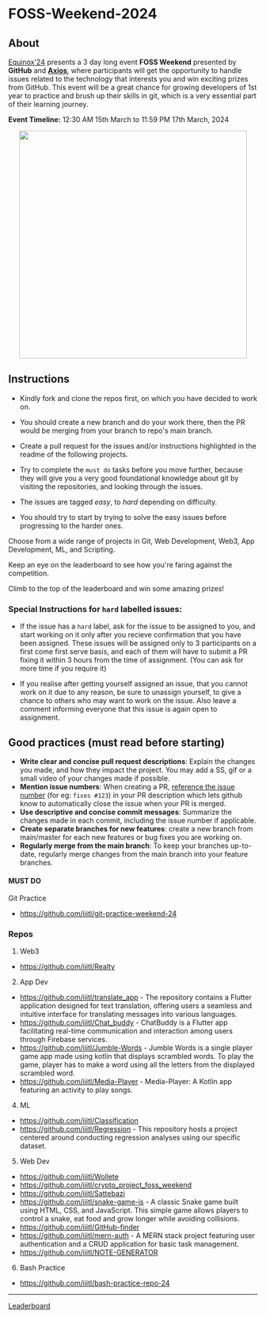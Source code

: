 # FOSS-Weekend-2024

## About
[Equinox'24](https://equinox.iiitl.ac.in/) presents a 3 day long event **FOSS Weekend** presented by **GitHub** and [**Axios**](http://axios.iiitl.ac.in/), where participants will get the opportunity to handle issues related to the technology that interests you and win exciting prizes from GitHub. This event will be a great chance for growing developers of 1st year to practice and brush up their skills in git, which is a very essential part of their learning journey.

**Event Timeline:** 12:30 AM 15th March to 11:59 PM 17th March, 2024

<p align="center">
  <img width="460" src="https://github.com/iiitl/FOSS-Weekend-2024/assets/11803841/9103048c-2813-479b-94c7-710ea94a37c7">
</p>

## Instructions

- Kindly fork and clone the repos first, on which you have decided to work on.
- You should create a new branch and do your work there, then the PR would be merging from your branch to repo's main branch.

- Create a pull request for the issues and/or instructions highlighted in the readme of the following projects. 
- Try to complete the `must do` tasks before you move further, because they will give you a very good foundational knowledge about git by visiting the repositories, and looking through the issues. 
- The issues are tagged *easy*, to *hard* depending on difficulty. 
- You should try to start by trying to solve the easy issues before progressing to the harder ones.

Choose from a wide range of projects in Git, Web Development, Web3, App Development, ML, and Scripting.

Keep an eye on the leaderboard to see how you're faring against the competition.

Climb to the top of the leaderboard and win some amazing prizes! 


### Special Instructions for `hard` labelled issues:
- If the issue has a `hard` label, ask for the issue to be assigned to you, and start working on it only after you recieve confirmation that you have been assigned. These issues will be assigned only to 3 participants on a first come first serve basis, and each of them will have to submit a PR fixing it within 3 hours from the time of assignment. (You can ask for more time if you require it)

- If you realise after getting yourself assigned an issue, that you cannot work on it due to any reason, be sure to unassign yourself, to give a chance to others who may want to work on the issue. Also leave a comment informing everyone that this issue is again open to assignment.

## Good practices (must read before starting)
- **Write clear and concise pull request descriptions**: Explain the changes you made, and how they impact the project. You may add a SS, gif or a small video of your changes made if possible.
- **Mention issue numbers**: When creating a PR, [reference the issue number](https://docs.github.com/en/issues/tracking-your-work-with-issues/linking-a-pull-request-to-an-issue) (for eg: `fixes #123`) in your PR description which lets github know to automatically close the issue when your PR is merged.
- **Use descriptive and concise commit messages**: Summarize the changes made in each commit, including the issue number if applicable.
- **Create separate branches for new features**: create a new branch from main/master for each new features or bug fixes you are working on.
- **Regularly merge from the main branch**: To keep your branches up-to-date, regularly merge changes from the main branch into your feature branches.

#### MUST DO
Git Practice
- https://github.com/iiitl/git-practice-weekend-24

### Repos

1. Web3
- https://github.com/iiitl/Realty

2. App Dev
- https://github.com/iiitl/translate_app - The repository contains a Flutter application designed for text translation, offering users a seamless and intuitive interface for translating messages into various languages.
- https://github.com/iiitl/Chat_buddy - ChatBuddy is a Flutter app facilitating real-time communication and interaction among users through Firebase services.
- https://github.com/iiitl/Jumble-Words - Jumble Words is a single player game app made using kotlin that displays scrambled words. To play the game, player has to make a word using all the letters from the displayed scrambled word.
- https://github.com/iiitl/Media-Player - Media-Player: A Kotlin app featuring an activity to play songs.

4. ML
- https://github.com/iiitl/Classification
- https://github.com/iiitl/Regression - This repository hosts a project centered around conducting regression analyses using our specific dataset.

5. Web Dev
- https://github.com/iiitl/Wollete
- https://github.com/iiitl/crypto_project_foss_weekend
- https://github.com/iiitl/Sattebazi
- https://github.com/iiitl/snake-game-js - A classic Snake game built using HTML, CSS, and JavaScript. This simple game allows players to control a snake,  eat food and grow longer while avoiding collisions.
- https://github.com/iiitl/GitHub-finder
- https://github.com/iiitl/mern-auth - A MERN stack project featuring user authentication and a CRUD application for basic task management.
- https://github.com/iiitl/NOTE-GENERATOR

6. Bash Practice
- https://github.com/iiitl/bash-practice-repo-24

---

[Leaderboard](https://ecxtacy.github.io/FOSS-Weekend-2024-Leaderboard/)
